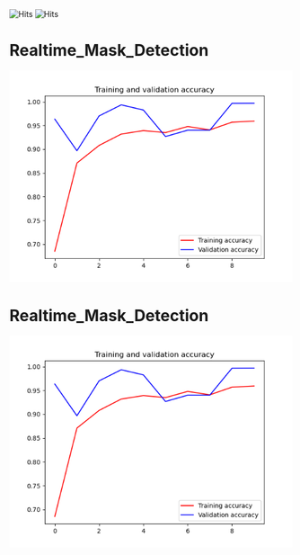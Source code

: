 <img src="https://img.shields.io/github/last-commit/tanmoy1999/Realtime_Mask_Detection" alt="Hits">
<img src="https://hitcounter.pythonanywhere.com/count/tag.svg" alt="Hits">


# Realtime_Mask_Detection

![alt text](https://github.com/tanmoy1999/Realtime_Mask_Detection/blob/master/Epochs.png)


# Realtime_Mask_Detection

![alt text](https://github.com/tanmoy1999/Realtime_Mask_Detection/blob/master/Epochs.png)
